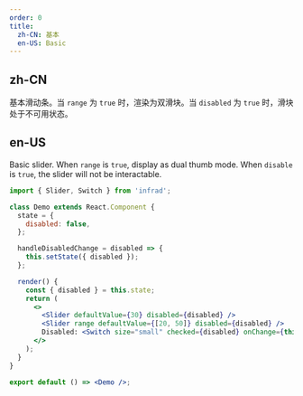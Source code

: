 ```yaml
---
order: 0
title:
  zh-CN: 基本
  en-US: Basic
---
```


## zh-CN

基本滑动条。当 `range` 为 `true` 时，渲染为双滑块。当 `disabled` 为 `true` 时，滑块处于不可用状态。

## en-US

Basic slider. When `range` is `true`, display as dual thumb mode. When `disable` is `true`, the slider will not be interactable.

```jsx
import { Slider, Switch } from 'infrad';

class Demo extends React.Component {
  state = {
    disabled: false,
  };

  handleDisabledChange = disabled => {
    this.setState({ disabled });
  };

  render() {
    const { disabled } = this.state;
    return (
      <>
        <Slider defaultValue={30} disabled={disabled} />
        <Slider range defaultValue={[20, 50]} disabled={disabled} />
        Disabled: <Switch size="small" checked={disabled} onChange={this.handleDisabledChange} />
      </>
    );
  }
}

export default () => <Demo />;
```

<style>
.code-box-demo .ant-slider {
  margin-bottom: 16px;
}
</style>
